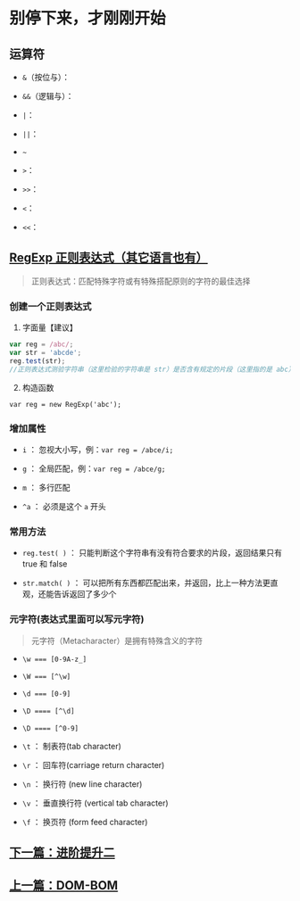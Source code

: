 # 别停下来，才刚刚开始

## 运算符

- `&`（按位与）：

- `&&`（逻辑与）：

- `|`：

- `||`：

- `~`

- `>`：

- `>>`：

- `<`：

- `<<`：

## [RegExp 正则表达式（其它语言也有）](https://c.runoob.com/front-end/854)

> 正则表达式：匹配特殊字符或有特殊搭配原则的字符的最佳选择

### 创建一个正则表达式

1. 字面量【建议】

```js
var reg = /abc/; 
var str = 'abcde';
reg.test(str);
//正则表达式测验字符串（这里检验的字符串是 str）是否含有规定的片段（这里指的是 abc）
```

2. 构造函数

`var reg = new RegExp('abc');`

### 增加属性

- `i` ： 忽视大小写，例：`var reg = /abce/i;`

- `g` ： 全局匹配，例：`var reg = /abce/g;`

- `m` ： 多行匹配

- `^a` ： 必须是这个 `a` 开头

### 常用方法

- `reg.test( )` ： 只能判断这个字符串有没有符合要求的片段，返回结果只有 true 和 false

- `str.match( )` ： 可以把所有东西都匹配出来，并返回，比上一种方法更直观，还能告诉返回了多少个

### 元字符(表达式里面可以写元字符)

> 元字符（Metacharacter）是拥有特殊含义的字符

- `\w === [0-9A-z_]`

- `\W === [^\w]` 

- `\d === [0-9]`

- `\D ==== [^\d]`  

- `\D ==== [^0-9]`

- `\t` ： 制表符(tab character) 

- `\r` ： 回车符(carriage return character) 

- `\n` ： 换行符 (new line character) 

- `\v` ： 垂直换行符 (vertical tab character) 

- `\f` ： 换页符 (form feed character) 

## [下一篇：进阶提升二](./进阶提升二.md)

## [上一篇：DOM-BOM](./DOM-BOM.md)